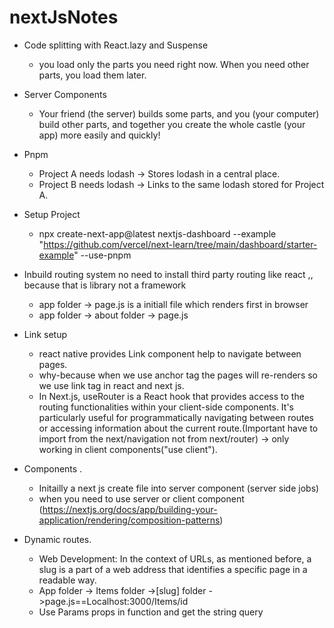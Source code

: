 # nextJsNotes
* Code splitting with React.lazy and Suspense
  - you load only the parts you need right now. When you need other parts, you load them later.
* Server Components
   - Your friend (the server) builds some parts, and you (your computer) build other parts, and together you create the whole castle (your app) more easily and quickly!
* Pnpm
   - Project A needs lodash -> Stores lodash in a central place.
   - Project B needs lodash -> Links to the same lodash stored for Project A.
* Setup Project
  - npx create-next-app@latest nextjs-dashboard --example "https://github.com/vercel/next-learn/tree/main/dashboard/starter-example" --use-pnpm
 
* Inbuild routing system no need to install third party routing like react ,, because that is library not a framework
  - app folder -> page.js is a initiall file which renders first in browser
  - app folder -> about folder -> page.js

* Link setup 
  - react native provides Link component help to navigate between pages.
  - why-because when we use anchor tag the pages will re-renders so we use link tag in react and next js.
  - In Next.js, useRouter is a React hook that provides access to the routing functionalities within your client-side components. It's particularly useful for 
    programmatically navigating between routes or accessing information about the current route.(Important have to import from the next/navigation not from 
    next/router) -> only working in client components("use client").
* Components .
   - Initailly a next js  create file into server component (server side jobs)
   - when you need to use server or client component (https://nextjs.org/docs/app/building-your-application/rendering/composition-patterns)
* Dynamic routes.
  - Web Development: In the context of URLs, as mentioned before, a slug is a part of a web address that identifies a specific page in a readable way.
  - App folder -> Items folder ->[slug] folder ->page.js==Localhost:3000/Items/id
  - Use Params props in function and get the string query
